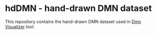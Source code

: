 # hdDMN - hand-drawn DMN dataset

This repository contains the hand-drawn DMN dataset used in [Dmn Visualizer](https://github.com/Wojaqqq/dmn_visualizer) tool.

